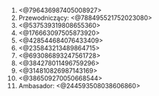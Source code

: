 1. <@796436987405008927>
2. Przewodniczący: <@788495521752023080>
3. <@537539319808655360>
4. <@176663097505873920>
5. <@428544684076433409>
6. <@235843213489864715>
7. <@693086893247561728>
8. <@384278011496759296>
9. <@314810826987143169>
10. <@386509270050668544>
11. Ambasador: <@244593508038606860>
